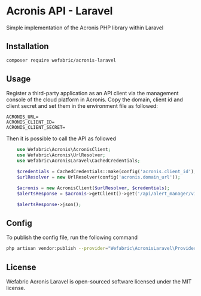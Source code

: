 # Acronis API - Laravel
Simple implementation of the Acronis PHP library within Laravel

## Installation
```bash
composer require wefabric/acronis-laravel
```

## Usage

Register a third-party application as an API client via the management console of the cloud platform in Acronis.
Copy the domain, client id and client secret and set them in the environment file as followed:

```
ACRONIS_URL=
ACRONIS_CLIENT_ID=
ACRONIS_CLIENT_SECRET=
```

Then it is possible to call the API as followed

```php
    use Wefabric\Acronis\AcronisClient;
    use Wefabric\Acronis\UrlResolver;
    use Wefabric\AcronisLaravel\CachedCredentials;

    $credentials = CachedCredentials::make(config('acronis.client_id'), config('acronis.client_secret'));
    $urlResolver = new UrlResolver(config('acronis.domain_url'));

    $acronis = new AcronisClient($urlResolver, $credentials);
    $alertsResponse = $acronis->getClient()->get('/api/alert_manager/v1/alerts');

    $alertsResponse->json();
```
## Config
To publish the config file, run the following command
```bash
php artisan vendor:publish --provider="Wefabric\AcronisLaravel\Providers\AcronisLaravelServiceProvider"
```
## License
Wefabric Acronis Laravel is open-sourced software licensed under the MIT license.



